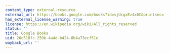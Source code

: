 ```yaml
---
content_type: external-resource
external_url: https://books.google.com/books?id=sjUcgxEz4x0C&printsec=frontcover#v=onepage&q&f=false
has_external_license_warning: true
license: https://en.wikipedia.org/wiki/All_rights_reserved
status: ''
title: Google Books
uid: 26e518fc-259b-4a4d-b424-0b4a73ecf51e
wayback_url: ''
---
```

